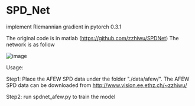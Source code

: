 # SPD_Net
implement Riemannian gradient in pytorch 0.3.1

The original code is in matlab (https://github.com/zzhiwu/SPDNet)
The network is as follow

![image](https://github.com/YirongMao/SPDNet/blob/master/data/net.PNG)


Usage:

Step1: Place the AFEW SPD data under the folder "./data/afew/". The AFEW SPD data can be downloaded from http://www.vision.ee.ethz.ch/~zzhiwu/

Step2: run spdnet_afew.py to train the model



